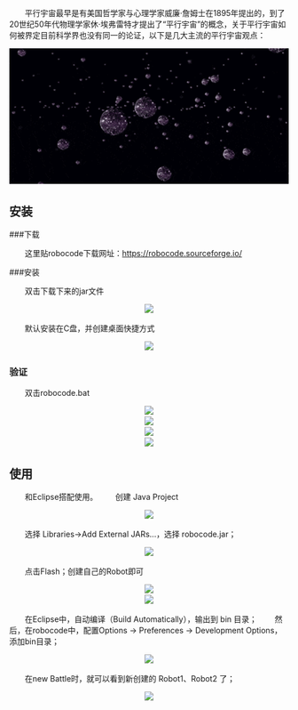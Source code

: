 
<!-- ---
layout: post
title: " Robocode教程"
date: 2022-04-10 
description: "分享~"
tag: Robocode
---    -->

&ensp;&ensp;&ensp;&ensp;平行宇宙最早是有美国哲学家与心理学家威廉·詹姆士在1895年提出的，到了20世纪50年代物理学家休·埃弗雷特才提出了“平行宇宙”的概念，关于平行宇宙如何被界定目前科学界也没有同一的论证，以下是几大主流的平行宇宙观点：

<div align=center>
 <img src="/images/blog_images/平行宇宙/平行宇宙.gif"/>
</div>


## 安装

###下载

&ensp;&ensp;&ensp;&ensp;这里贴robocode下载网址：https://robocode.sourceforge.io/

###安装

&ensp;&ensp;&ensp;&ensp;双击下载下来的jar文件

<div align=center>
 <img src="/images/blog_images/robocode/安装r.jpg"/>
</div>

&ensp;&ensp;&ensp;&ensp;默认安装在C盘，并创建桌面快捷方式

<div align=center>
 <img src="/images/blog_imagesrobocode/安装c.jpg"/>
</div>

### 验证

&ensp;&ensp;&ensp;&ensp;双击robocode.bat

<div align=center>
 <img src="/images/blog_imagesrobocode/验证1.jpg"/>
</div>

<div align=center>
 <img src="/images/blog_imagesrobocode/验证2.jpg"/>
</div>

<div align=center>
 <img src="/images/blog_imagesrobocode/验证3.jpg"/>
</div>

<div align=center>
 <img src="/images/blog_imagesrobocode/验证4.jpg"/>
</div>

## 使用

  &ensp;&ensp;&ensp;&ensp;和Eclipse搭配使用。
  &ensp;&ensp;&ensp;&ensp;创建 Java Project
  
  <div align=center>
  <img src="/images/blog_imagesrobocode/使用1.jpg"/>
  </div>

 &ensp;&ensp;&ensp;&ensp;选择 Libraries→Add External JARs...，选择 robocode.jar；
 
 <div align=center>
 <img src="/images/blog_imagesrobocode/使用2.jpg"/>
 </div>
 
 &ensp;&ensp;&ensp;&ensp;点击Flash；创建自己的Robot即可
 
 <div align=center>
 <img src="/images/blog_imagesrobocode/使用3.jpg"/>
 </div>
 
 <div align=center>
 <img src="/images/blog_imagesrobocode/使用4.jpg"/>
 </div>
 
 &ensp;&ensp;&ensp;&ensp;在Eclipse中，自动编译（Build Automatically），输出到 bin 目录； 
 &ensp;&ensp;&ensp;&ensp;然后，在robocode中，配置Options → Preferences → Development Options，添加bin目录；
 
 <div align=center>
 <img src="/images/blog_imagesrobocode/使用5.jpg"/>
 </div>
 
 &ensp;&ensp;&ensp;&ensp;在new Battle时，就可以看到新创建的 Robot1、Robot2 了；
 
 <div align=center>
 <img src="/images/blog_imagesrobocode/使用6.jpg"/>
 </div>
